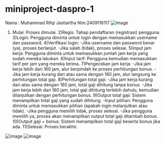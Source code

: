# miniproject-daspro-1
Nama : Muhammad Rifqi Jastiartha Nim:2409116117
![image](https://github.com/user-attachments/assets/d419c9b3-f64c-40fc-8554-e4be6659cfda)

1) Mulai: Proses dimulai.
2)Regis: Tahap pendaftaran (registrasi) pengguna.
3)Login: Pengguna diminta untuk login dengan memasukkan username dan password.
4)Verifikasi login:
-Jika username dan password benar (ya), proses berlanjut.
-Jika salah (tidak), proses selesai.
5)Input jam kerja: Pengguna diminta untuk memasukkan jumlah jam kerja yang sudah mereka lakukan.
6)Input tarif: Pengguna kemudian memasukkan tarif per jam yang mereka terima.
7)Pengecekan jam kerja:
-Jika jam kerja lebih dari 160 jam, alur berpindah ke proses perhitungan bonus.
-Jika jam kerja kurang dari atau sama dengan 160 jam, alur langsung ke perhitungan total gaji.
8)Perhitungan total gaji:
-Jika jam kerja kurang dari atau sama dengan 160 jam, total gaji dihitung tanpa bonus.
-Jika jam kerja lebih dari 160 jam, total gaji dihitung terlebih dahulu, kemudian dilanjutkan dengan perhitungan bonus.
9)Output total gaji: Sistem menampilkan total gaji yang sudah dihitung.
-Input pilihan: Pengguna diminta untuk memasukkan pilihan (apakah ingin melanjutkan atau tidak).
-Jika pengguna memilih tidak, proses selesai.
-Jika pengguna memilih ya, proses akan menampilkan output total gaji ditambah bonus.
10)Output gaji + bonus: Sistem menampilkan total gaji beserta bonus jika ada.
11)Selesai: Proses berakhir.

![image](https://github.com/user-attachments/assets/6ea0d747-7d69-47f5-ac6d-479683369684)
![image](https://github.com/user-attachments/assets/26433e8b-148d-4cf1-85ab-161c1b39d45a)

